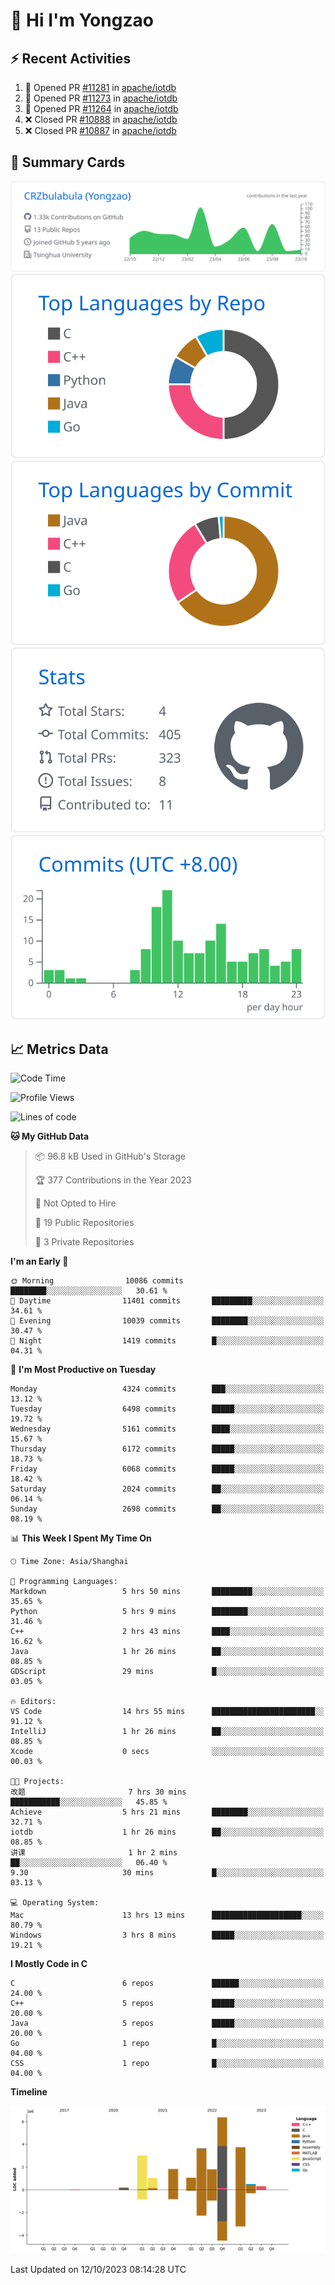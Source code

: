 # 👋 Hi I'm Yongzao

## ⚡ Recent Activities
<!--START_SECTION:activity-->
1. 💪 Opened PR [#11281](https://github.com/apache/iotdb/pull/11281) in [apache/iotdb](https://github.com/apache/iotdb)
2. 💪 Opened PR [#11273](https://github.com/apache/iotdb/pull/11273) in [apache/iotdb](https://github.com/apache/iotdb)
3. 💪 Opened PR [#11264](https://github.com/apache/iotdb/pull/11264) in [apache/iotdb](https://github.com/apache/iotdb)
4. ❌ Closed PR [#10888](https://github.com/apache/iotdb/pull/10888) in [apache/iotdb](https://github.com/apache/iotdb)
5. ❌ Closed PR [#10887](https://github.com/apache/iotdb/pull/10887) in [apache/iotdb](https://github.com/apache/iotdb)
<!--END_SECTION:activity-->

## 🎑 Summary Cards

[![](https://raw.githubusercontent.com/CRZbulabula/CRZbulabula/main/profile-summary-card-output/github/0-profile-details.svg)](https://github.com/vn7n24fzkq/github-profile-summary-cards)
[![](https://raw.githubusercontent.com/CRZbulabula/CRZbulabula/main/profile-summary-card-output/github/1-repos-per-language.svg)](https://github.com/vn7n24fzkq/github-profile-summary-cards) [![](https://raw.githubusercontent.com/CRZbulabula/CRZbulabula/main/profile-summary-card-output/github/2-most-commit-language.svg)](https://github.com/vn7n24fzkq/github-profile-summary-cards)
[![](https://raw.githubusercontent.com/CRZbulabula/CRZbulabula/main/profile-summary-card-output/github/3-stats.svg)](https://github.com/vn7n24fzkq/github-profile-summary-cards) [![](https://raw.githubusercontent.com/CRZbulabula/CRZbulabula/main/profile-summary-card-output/github/4-productive-time.svg)](https://github.com/vn7n24fzkq/github-profile-summary-cards)

## 📈 Metrics Data

<!--START_SECTION:waka-->
![Code Time](http://img.shields.io/badge/Code%20Time-344%20hrs%2052%20mins-blue)

![Profile Views](http://img.shields.io/badge/Profile%20Views-1-blue)

![Lines of code](https://img.shields.io/badge/From%20Hello%20World%20I%27ve%20Written-23.4%20million%20lines%20of%20code-blue)

**🐱 My GitHub Data** 

> 📦 96.8 kB Used in GitHub's Storage 
 > 
> 🏆 377 Contributions in the Year 2023
 > 
> 🚫 Not Opted to Hire
 > 
> 📜 19 Public Repositories 
 > 
> 🔑 3 Private Repositories 
 > 
**I'm an Early 🐤** 

```text
🌞 Morning                10086 commits       ████████░░░░░░░░░░░░░░░░░   30.61 % 
🌆 Daytime                11401 commits       █████████░░░░░░░░░░░░░░░░   34.61 % 
🌃 Evening                10039 commits       ████████░░░░░░░░░░░░░░░░░   30.47 % 
🌙 Night                  1419 commits        █░░░░░░░░░░░░░░░░░░░░░░░░   04.31 % 
```
📅 **I'm Most Productive on Tuesday** 

```text
Monday                   4324 commits        ███░░░░░░░░░░░░░░░░░░░░░░   13.12 % 
Tuesday                  6498 commits        █████░░░░░░░░░░░░░░░░░░░░   19.72 % 
Wednesday                5161 commits        ████░░░░░░░░░░░░░░░░░░░░░   15.67 % 
Thursday                 6172 commits        █████░░░░░░░░░░░░░░░░░░░░   18.73 % 
Friday                   6068 commits        █████░░░░░░░░░░░░░░░░░░░░   18.42 % 
Saturday                 2024 commits        ██░░░░░░░░░░░░░░░░░░░░░░░   06.14 % 
Sunday                   2698 commits        ██░░░░░░░░░░░░░░░░░░░░░░░   08.19 % 
```


📊 **This Week I Spent My Time On** 

```text
🕑︎ Time Zone: Asia/Shanghai

💬 Programming Languages: 
Markdown                 5 hrs 50 mins       █████████░░░░░░░░░░░░░░░░   35.65 % 
Python                   5 hrs 9 mins        ████████░░░░░░░░░░░░░░░░░   31.46 % 
C++                      2 hrs 43 mins       ████░░░░░░░░░░░░░░░░░░░░░   16.62 % 
Java                     1 hr 26 mins        ██░░░░░░░░░░░░░░░░░░░░░░░   08.85 % 
GDScript                 29 mins             █░░░░░░░░░░░░░░░░░░░░░░░░   03.05 % 

🔥 Editors: 
VS Code                  14 hrs 55 mins      ███████████████████████░░   91.12 % 
IntelliJ                 1 hr 26 mins        ██░░░░░░░░░░░░░░░░░░░░░░░   08.85 % 
Xcode                    0 secs              ░░░░░░░░░░░░░░░░░░░░░░░░░   00.03 % 

🐱‍💻 Projects: 
改题                       7 hrs 30 mins       ███████████░░░░░░░░░░░░░░   45.85 % 
Achieve                  5 hrs 21 mins       ████████░░░░░░░░░░░░░░░░░   32.71 % 
iotdb                    1 hr 26 mins        ██░░░░░░░░░░░░░░░░░░░░░░░   08.85 % 
讲课                       1 hr 2 mins         ██░░░░░░░░░░░░░░░░░░░░░░░   06.40 % 
9.30                     30 mins             █░░░░░░░░░░░░░░░░░░░░░░░░   03.13 % 

💻 Operating System: 
Mac                      13 hrs 13 mins      ████████████████████░░░░░   80.79 % 
Windows                  3 hrs 8 mins        █████░░░░░░░░░░░░░░░░░░░░   19.21 % 
```

**I Mostly Code in C** 

```text
C                        6 repos             ██████░░░░░░░░░░░░░░░░░░░   24.00 % 
C++                      5 repos             █████░░░░░░░░░░░░░░░░░░░░   20.00 % 
Java                     5 repos             █████░░░░░░░░░░░░░░░░░░░░   20.00 % 
Go                       1 repo              █░░░░░░░░░░░░░░░░░░░░░░░░   04.00 % 
CSS                      1 repo              █░░░░░░░░░░░░░░░░░░░░░░░░   04.00 % 
```



**Timeline**

![Lines of Code chart](https://raw.githubusercontent.com/CRZbulabula/CRZbulabula/main/assets/bar_graph.png)


 Last Updated on 12/10/2023 08:14:28 UTC
<!--END_SECTION:waka-->

